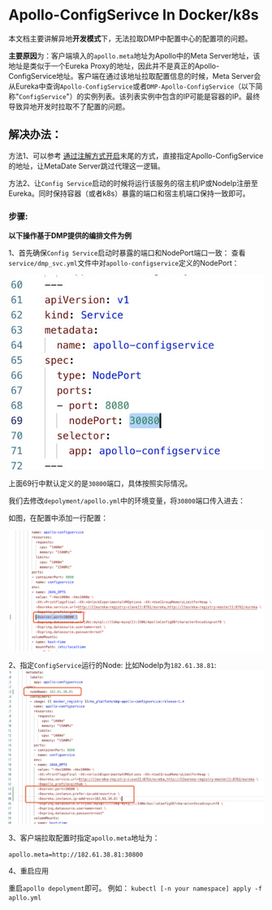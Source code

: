 # Apollo-ConfigSerivce In Docker/k8s

本文档主要讲解异地**开发模式**下，无法拉取DMP中配置中心的配置项的问题。

**主要原因**为：客户端填入的`apollo.meta`地址为Apollo中的Meta Server地址，该地址是类似于一个Eureka Proxy的地址，因此并不是真正的Apollo-ConfigService地址。客户端在通过该地址拉取配置信息的时候，Meta Server会从Eureka中查询`Apollo-ConfigService`或者`DMP-Apollo-ConfigService`（以下简称"`ConfigService`"）的实例列表。该列表实例中包含的IP可能是容器的IP。最终导致异地开发时拉取不了配置的问题。

## 解决办法：

方法1、可以参考 [通过注解方式开启](annotation.md)末尾的方式，直接指定Apollo-ConfigService的地址，让MetaDate Server跳过代理这一逻辑。

方法2、让`Config Service`启动的时候将运行该服务的宿主机IP或NodeIp注册至Eureka。同时保持容器（或者k8s）暴露的端口和宿主机端口保持一致即可。

### 步骤:
**以下操作基于DMP提供的编排文件为例**

1、首先确保`Config Service`启动时暴露的端口和NodePort端口一致：
查看`service/dmp_svc.yml`文件中对`apollo-configservice`定义的NodePort：

![NodePort](./img/service_node_port.jpg)

上面69行中默认定义的是`30800`端口，具体按照实际情况。

我们去修改`depolyment/apollo.yml`中的环境变量，将`30800`端口传入进去：

如图，在配置中添加一行配置：

![server_port](./img/server_port.png)

2、指定`ConfigService`运行的Node:
比如NodeIp为`182.61.38.81`:
![NodeIp](./img/ip_addr.png)

3、客户端拉取配置时指定`apollo.meta`地址为：

`apollo.meta=http://182.61.38.81:30800` 

4、重启应用

重启`apollo depolyment`即可。
例如：
`kubectl [-n your namespace] apply -f apllo.yml`



